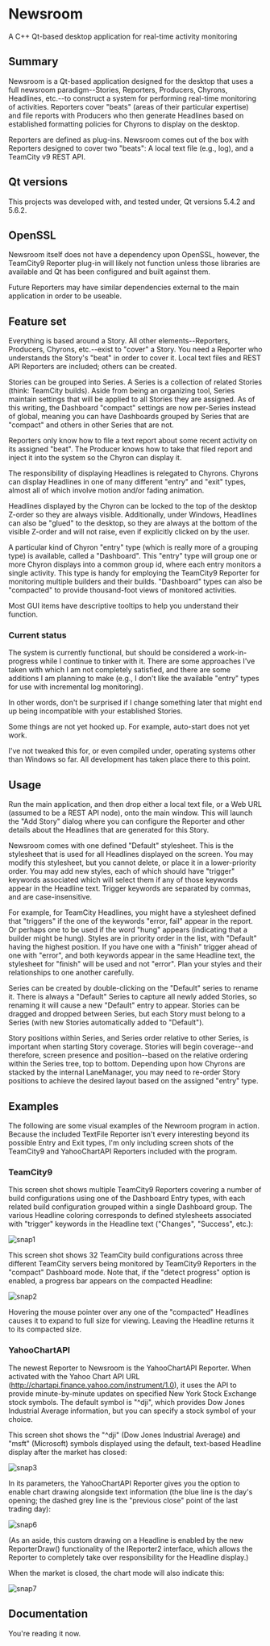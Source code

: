 # Newsroom
A C++ Qt-based desktop application for real-time activity monitoring

## Summary
Newsroom is a Qt-based application designed for the desktop that uses a full
newsroom paradigm--Stories, Reporters, Producers, Chyrons, Headlines, etc.--to
construct a system for performing real-time monitoring of activities.
Reporters cover "beats" (areas of their particular expertise) and file reports
with Producers who then generate Headlines based on established formatting
policies for Chyrons to display on the desktop.

Reporters are defined as plug-ins.  Newsroom comes out of the box with
Reporters designed to cover two "beats": A local text file (e.g., log), and
a TeamCity v9 REST API.

## Qt versions
This projects was developed with, and tested under, Qt versions 5.4.2 and
5.6.2.

## OpenSSL
Newsroom itself does not have a dependency upon OpenSSL, however, the
TeamCity9 Reporter plug-in will likely not function unless those libraries
are available and Qt has been configured and built against them.

Future Reporters may have similar dependencies external to the main application
in order to be useable.

## Feature set
Everything is based around a Story.  All other elements--Reporters, Producers,
Chyrons, etc.--exist to "cover" a Story.  You need a Reporter who understands
the Story's "beat" in order to cover it.  Local text files and REST API
Reporters are included; others can be created.

Stories can be grouped into Series.  A Series is a collection of related
Stories (think: TeamCity builds).  Aside from being an organizing tool,
Series maintain settings that will be applied to all Stories they are
assigned.  As of this writing, the Dashboard "compact" settings are now
per-Series instead of global, meaning you can have Dashboards grouped by
Series that are "compact" and others in other Series that are not.

Reporters only know how to file a text report about some recent activity
on its assigned "beat".  The Producer knows how to take that filed report
and inject it into the system so the Chyron can display it.

The responsibility of displaying Headlines is relegated to Chyrons.  Chyrons
can display Headlines in one of many different "entry" and "exit" types,
almost all of which involve motion and/or fading animation.

Headlines displayed by the Chyron can be locked to the top of the desktop
Z-order so they are always visible.  Additionally, under Windows, Headlines
can also be "glued" to the desktop, so they are always at the bottom of the
visible Z-order and will not raise, even if explicitly clicked on by the user.

A particular kind of Chyron "entry" type (which is really more of a grouping
type) is available, called a "Dashboard".  This "entry" type will group one
or more Chyron displays into a common group id, where each entry monitors a
single activity.  This type is handy for employing the TeamCity9 Reporter for
monitoring multiple builders and their builds.  "Dashboard" types can also be
"compacted" to provide thousand-foot views of monitored activities.

Most GUI items have descriptive tooltips to help you understand their function.

### Current status
The system is currently functional, but should be considered a work-in-progress
while I continue to tinker with it.  There are some approaches I've taken with
which I am not completely satisfied, and there are some additions I am planning
to make (e.g., I don't like the available "entry" types for use with incremental
log monitoring).

In other words, don't be surprised if I change something later that might end up
being incompatible with your established Stories.

Some things are not yet hooked up.  For example, auto-start does not yet work.

I've not tweaked this for, or even compiled under, operating systems other than
Windows so far.  All development has taken place there to this point.

## Usage
Run the main application, and then drop either a local text file, or a Web URL
(assumed to be a REST API node), onto the main window.  This will launch the
"Add Story" dialog where you can configure the Reporter and other details about
the Headlines that are generated for this Story.

Newsroom comes with one defined "Default" stylesheet.  This is the stylesheet
that is used for all Headlines displayed on the screen.  You may modify this
stylesheet, but you cannot delete, or place it in a lower-priority order.  You
may add new styles, each of which should have "trigger" keywords associated
which will select them if any of those keywords appear in the Headline text.
Trigger keywords are separated by commas, and are case-insensitive.

For example, for TeamCity Headlines, you might have a stylesheet defined that
"triggers" if the one of the keywords "error, fail" appear in the report.  Or
perhaps one to be used if the word "hung" appears (indicating that a builder
might be hung).  Styles are in priority order in the list, with "Default"
having the highest position.  If you have one with a "finish" trigger ahead of
one with "error", and both keywords appear in the same Headline text, the
stylesheet for "finish" will be used and not "error".  Plan your styles and
their relationships to one another carefully.

Series can be created by double-clicking on the "Default" series to rename it.
There is always a "Default" Series to capture all newly added Stories, so
renaming it will cause a new "Default" entry to appear.  Stories can be dragged
and dropped between Series, but each Story must belong to a Series (with new
Stories automatically added to "Default").

Story positions within Series, and Series order relative to other Series, is
important when starting Story coverage.  Stories will begin coverage--and
therefore, screen presence and position--based on the relative ordering within
the Series tree, top to bottom.  Depending upon how Chyrons are stacked by the
internal LaneManager, you may need to re-order Story positions to achieve the
desired layout based on the assigned "entry" type.

## Examples

The following are some visual examples of the Newroom program in action.
Because the included TextFile Reporter isn't every interesting beyond its
possible Entry and Exit types, I'm only including screen shots of the TeamCity9
and YahooChartAPI Reporters included with the program.

### TeamCity9

This screen shot shows multiple TeamCity9 Reporters covering a number of
build configurations using one of the Dashboard Entry types, with each
related build configuration grouped within a single Dashboard group.  The
various Headline coloring corresponds to defined stylesheets associated with
"trigger" keywords in the Headline text ("Changes", "Success", etc.):

![snap1](https://cloud.githubusercontent.com/assets/4536448/22610013/ac5e719a-ea20-11e6-9724-899d53ffe75a.png)

This screen shot shows 32 TeamCity build configurations across three different
TeamCity servers being monitored by TeamCity9 Reporters in the "compact"
Dashboard mode.  Note that, if the "detect progress" option is enabled, a
progress bar appears on the compacted Headline:

![snap2](https://cloud.githubusercontent.com/assets/4536448/22610018/afad370a-ea20-11e6-91e7-f89a33499101.png)

Hovering the mouse pointer over any one of the "compacted" Headlines causes it
to expand to full size for viewing.  Leaving the Headline returns it to its
compacted size.

### YahooChartAPI

The newest Reporter to Newsroom is the YahooChartAPI Reporter.  When activated
with the Yahoo Chart API URL (http://chartapi.finance.yahoo.com/instrument/1.0),
it uses the API to provide minute-by-minute updates on specified New York Stock
Exchange stock symbols.  The default symbol is "^dji", which provides Dow Jones
Industrial Average information, but you can specify a stock symbol of your
choice.

This screen shot shows the "^dji" (Dow Jones Industrial Average) and "msft"
(Microsoft) symbols displayed using the default, text-based Headline display
after the market has closed:

![snap3](https://cloud.githubusercontent.com/assets/4536448/22610019/b0faf69c-ea20-11e6-9482-63a411d6b223.png)

In its parameters, the YahooChartAPI Reporter gives you the option to enable
chart drawing alongside text information (the blue line is the day's opening;
the dashed grey line is the "previous close" point of the last trading day):

![snap6](https://cloud.githubusercontent.com/assets/4536448/22795957/d09e2aac-eeb5-11e6-8a7e-195b0a71df5d.png)

(As an aside, this custom drawing on a Headline is enabled by the new
ReporterDraw() functionality of the IReporter2 interface, which allows the
Reporter to completely take over responsibility for the Headline display.)

When the market is closed, the chart mode will also indicate this:

![snap7](https://cloud.githubusercontent.com/assets/4536448/22845777/7e5b9512-efa1-11e6-81b9-2643c60b0251.png)

## Documentation
You're reading it now.
